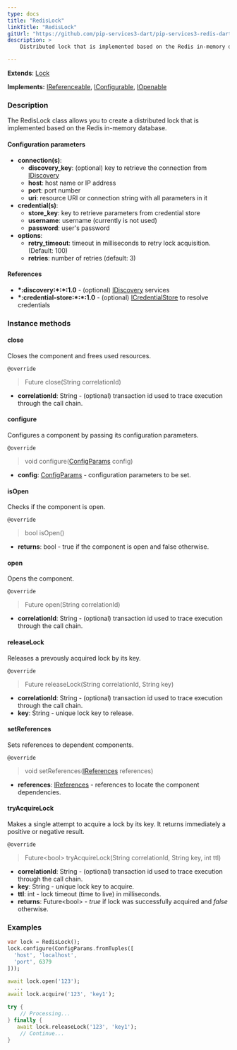 ```yaml
---
type: docs
title: "RedisLock"
linkTitle: "RedisLock"
gitUrl: "https://github.com/pip-services3-dart/pip-services3-redis-dart"
description: >
    Distributed lock that is implemented based on the Redis in-memory database.

---
```


**Extends**: [Lock](../../../components/lock/lock)  

**Implements:** [IReferenceable](../../../commons/refer/ireferenceable), [IConfigurable](../../../commons/config/iconfigurable), [IOpenable](../../../commons/run/iopenable)


### Description

The RedisLock class allows you to create a distributed lock that is implemented based on the Redis in-memory database.


#### Configuration parameters

- **connection(s)**:           
    - **discovery_key**: (optional) key to retrieve the connection from [IDiscovery](../../../components/connect/idiscovery)
    - **host**: host name or IP address
    - **port**: port number
    - **uri**: resource URI or connection string with all parameters in it
- **credential(s)**:
    - **store_key**: key to retrieve parameters from credential store
    - **username**: username (currently is not used)
    - **password**: user's password
- **options**:
    - **retry_timeout**: timeout in milliseconds to retry lock acquisition. (Default: 100)
    - **retries**: number of retries (default: 3)


#### References
- **\*:discovery:\*:\*:1.0** - (optional) [IDiscovery](../../../components/connect/idiscovery) services
- **\*:credential-store:\*:\*:1.0** - (optional) [ICredentialStore](../../../components/auth/icredential_store) to resolve credentials



### Instance methods

#### close
Closes the component and frees used resources.

`@override`
> Future close(String correlationId)

- **correlationId**: String - (optional) transaction id used to trace execution through the call chain.


#### configure
Configures a component by passing its configuration parameters.

`@override`
> void configure([ConfigParams](../../../commons/config/config_params) config)

- **config**: [ConfigParams](../../../commons/config/config_params) - configuration parameters to be set.


#### isOpen
Checks if the component is open.

`@override`
> bool isOpen()

- **returns**: bool - true if the component is open and false otherwise.

#### open
Opens the component.

`@override`
> Future open(String correlationId)

- **correlationId**: String - (optional) transaction id used to trace execution through the call chain.

#### releaseLock
Releases a prevously acquired lock by its key.

`@override`
> Future releaseLock(String correlationId, String key)

- **correlationId**: String - (optional) transaction id used to trace execution through the call chain.
- **key**: String - unique lock key to release.

#### setReferences
Sets references to dependent components.

`@override`
> void setReferences([IReferences](../../../commons/refer/ireferences) references)

- **references**: [IReferences](../../../commons/refer/ireferences) - references to locate the component dependencies.


#### tryAcquireLock
Makes a single attempt to acquire a lock by its key.
It returns immediately a positive or negative result.

`@override`
> Future\<bool\> tryAcquireLock(String correlationId, String key, int ttl) 

- **correlationId**: String - (optional) transaction id used to trace execution through the call chain.
- **key**: String - unique lock key to acquire.
- **ttl**: int - lock timeout (time to live) in milliseconds.
- **returns**: Future\<bool\> - *true* if lock was successfully acquired and *false* otherwise.

### Examples

```dart
var lock = RedisLock();
lock.configure(ConfigParams.fromTuples([
  'host', 'localhost',
  'port', 6379
]));

await lock.open('123');
  ...
await lock.acquire('123', 'key1');

try {
    // Processing...
} finally {
   await lock.releaseLock('123', 'key1');
    // Continue...
}

```
